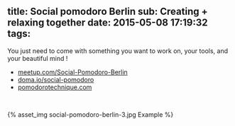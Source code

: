 title: Social pomodoro Berlin
sub: Creating + relaxing together
date: 2015-05-08 17:19:32
tags:
---
<span style="display: none"></span> <!-- more -->

You just need to come with something you want to work on, your tools, and your beautiful mind !

* [meetup.com/Social-Pomodoro-Berlin](http://www.meetup.com/Social-Pomodoro-Berlin)
* [doma.io/social-pomodoro](http://doma.io/social-pomodoro)
* [pomodorotechnique.com](http://pomodorotechnique.com)

<br />

{% asset_img social-pomodoro-berlin-3.jpg Example %}
